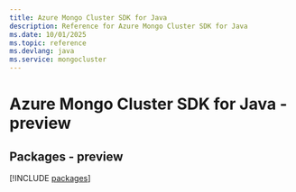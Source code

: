 ```yaml
---
title: Azure Mongo Cluster SDK for Java
description: Reference for Azure Mongo Cluster SDK for Java
ms.date: 10/01/2025
ms.topic: reference
ms.devlang: java
ms.service: mongocluster
---
```

# Azure Mongo Cluster SDK for Java - preview
## Packages - preview
[!INCLUDE [packages](mongo-cluster-index.md)]